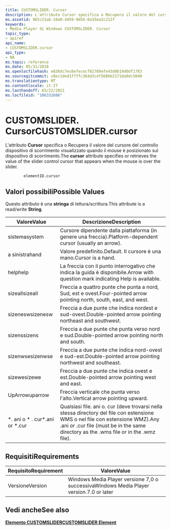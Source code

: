 ```yaml
---
title: CUSTOMSLIDER. Cursor
description: L'attributo Cursor specifica o Recupera il valore del cursore del controllo dispositivo di scorrimento visualizzato quando il mouse è posizionato sul dispositivo di scorrimento.
ms.assetid: 965c21ab-18a0-4459-9d5b-0a35ea2c212f
keywords:
- Media Player di Windows CUSTOMSLIDER. Cursor
topic_type:
- apiref
api_name:
- CUSTOMSLIDER.cursor
api_type:
- NA
ms.topic: reference
ms.date: 05/31/2018
ms.openlocfilehash: e836dc7ec6efececf81789efe43d8b19d0df1783
ms.sourcegitcommit: c8ec1ded1ffffc364d3c4f560bb2171da0dc5040
ms.translationtype: MT
ms.contentlocale: it-IT
ms.lasthandoff: 03/22/2021
ms.locfileid: "106332686"
---
```

# <a name="customslidercursor"></a><span data-ttu-id="b48d9-104">CUSTOMSLIDER. Cursor</span><span class="sxs-lookup"><span data-stu-id="b48d9-104">CUSTOMSLIDER.cursor</span></span>

<span data-ttu-id="b48d9-105">L'attributo **Cursor** specifica o Recupera il valore del cursore del controllo dispositivo di scorrimento visualizzato quando il mouse è posizionato sul dispositivo di scorrimento.</span><span class="sxs-lookup"><span data-stu-id="b48d9-105">The **cursor** attribute specifies or retrieves the value of the slider control cursor that appears when the mouse is over the slider.</span></span>

``` syntax
        elementID.cursor
```

## <a name="possible-values"></a><span data-ttu-id="b48d9-106">Valori possibili</span><span class="sxs-lookup"><span data-stu-id="b48d9-106">Possible Values</span></span>

<span data-ttu-id="b48d9-107">Questo attributo è una **stringa** di lettura/scrittura.</span><span class="sxs-lookup"><span data-stu-id="b48d9-107">This attribute is a read/write **String**.</span></span>



| <span data-ttu-id="b48d9-108">Valore</span><span class="sxs-lookup"><span data-stu-id="b48d9-108">Value</span></span>            | <span data-ttu-id="b48d9-109">Descrizione</span><span class="sxs-lookup"><span data-stu-id="b48d9-109">Description</span></span>                                                                                 |
|------------------|---------------------------------------------------------------------------------------------|
| <span data-ttu-id="b48d9-110">sistema</span><span class="sxs-lookup"><span data-stu-id="b48d9-110">system</span></span>           | <span data-ttu-id="b48d9-111">Cursore dipendente dalla piattaforma (in genere una freccia).</span><span class="sxs-lookup"><span data-stu-id="b48d9-111">Platform-dependent cursor (usually an arrow).</span></span>                                               |
| <span data-ttu-id="b48d9-112">a sinistra</span><span class="sxs-lookup"><span data-stu-id="b48d9-112">hand</span></span>             | <span data-ttu-id="b48d9-113">Valore predefinito.</span><span class="sxs-lookup"><span data-stu-id="b48d9-113">Default.</span></span> <span data-ttu-id="b48d9-114">Il cursore è una mano.</span><span class="sxs-lookup"><span data-stu-id="b48d9-114">Cursor is a hand.</span></span>                                                                  |
| <span data-ttu-id="b48d9-115">help</span><span class="sxs-lookup"><span data-stu-id="b48d9-115">help</span></span>             | <span data-ttu-id="b48d9-116">La freccia con il punto interrogativo che indica la guida è disponibile.</span><span class="sxs-lookup"><span data-stu-id="b48d9-116">Arrow with question mark indicating Help is available.</span></span>                                      |
| <span data-ttu-id="b48d9-117">sizeall</span><span class="sxs-lookup"><span data-stu-id="b48d9-117">sizeall</span></span>          | <span data-ttu-id="b48d9-118">Freccia a quattro punte che punta a nord, Sud, est e ovest.</span><span class="sxs-lookup"><span data-stu-id="b48d9-118">Four-pointed arrow pointing north, south, east, and west.</span></span>                                   |
| <span data-ttu-id="b48d9-119">sizenesw</span><span class="sxs-lookup"><span data-stu-id="b48d9-119">sizenesw</span></span>         | <span data-ttu-id="b48d9-120">Freccia a due punte che indica nordest e sud-ovest.</span><span class="sxs-lookup"><span data-stu-id="b48d9-120">Double-pointed arrow pointing northeast and southwest.</span></span>                                      |
| <span data-ttu-id="b48d9-121">sizens</span><span class="sxs-lookup"><span data-stu-id="b48d9-121">sizens</span></span>           | <span data-ttu-id="b48d9-122">Freccia a due punte che punta verso nord e sud.</span><span class="sxs-lookup"><span data-stu-id="b48d9-122">Double-pointed arrow pointing north and south.</span></span>                                              |
| <span data-ttu-id="b48d9-123">sizenwse</span><span class="sxs-lookup"><span data-stu-id="b48d9-123">sizenwse</span></span>         | <span data-ttu-id="b48d9-124">Freccia a due punte che indica nord-ovest e sud-est.</span><span class="sxs-lookup"><span data-stu-id="b48d9-124">Double-pointed arrow pointing northwest and southeast.</span></span>                                      |
| <span data-ttu-id="b48d9-125">sizewe</span><span class="sxs-lookup"><span data-stu-id="b48d9-125">sizewe</span></span>           | <span data-ttu-id="b48d9-126">Freccia a due punte che indica ovest e est.</span><span class="sxs-lookup"><span data-stu-id="b48d9-126">Double-pointed arrow pointing west and east.</span></span>                                                |
| <span data-ttu-id="b48d9-127">UpArrow</span><span class="sxs-lookup"><span data-stu-id="b48d9-127">uparrow</span></span>          | <span data-ttu-id="b48d9-128">Freccia verticale che punta verso l'alto.</span><span class="sxs-lookup"><span data-stu-id="b48d9-128">Vertical arrow pointing upward.</span></span>                                                             |
| <span data-ttu-id="b48d9-129">\*. ani o \* . cur</span><span class="sxs-lookup"><span data-stu-id="b48d9-129">\*.ani or \*.cur</span></span> | <span data-ttu-id="b48d9-130">Qualsiasi file. ani o. cur (deve trovarsi nella stessa directory del file con estensione WMS o nel file con estensione WMZ).</span><span class="sxs-lookup"><span data-stu-id="b48d9-130">Any .ani or .cur file (must be in the same directory as the .wms file or in the .wmz file).</span></span> |



 

## <a name="requirements"></a><span data-ttu-id="b48d9-131">Requisiti</span><span class="sxs-lookup"><span data-stu-id="b48d9-131">Requirements</span></span>



| <span data-ttu-id="b48d9-132">Requisito</span><span class="sxs-lookup"><span data-stu-id="b48d9-132">Requirement</span></span> | <span data-ttu-id="b48d9-133">Valore</span><span class="sxs-lookup"><span data-stu-id="b48d9-133">Value</span></span> |
|--------------------|------------------------------------------------------|
| <span data-ttu-id="b48d9-134">Versione</span><span class="sxs-lookup"><span data-stu-id="b48d9-134">Version</span></span><br/> | <span data-ttu-id="b48d9-135">Windows Media Player versione 7,0 o successiva</span><span class="sxs-lookup"><span data-stu-id="b48d9-135">Windows Media Player version 7.0 or later</span></span><br/> |



## <a name="see-also"></a><span data-ttu-id="b48d9-136">Vedi anche</span><span class="sxs-lookup"><span data-stu-id="b48d9-136">See also</span></span>

<dl> <dt>

[<span data-ttu-id="b48d9-137">**Elemento CUSTOMSLIDER**</span><span class="sxs-lookup"><span data-stu-id="b48d9-137">**CUSTOMSLIDER Element**</span></span>](customslider-element.md)
</dt> </dl>

 

 





